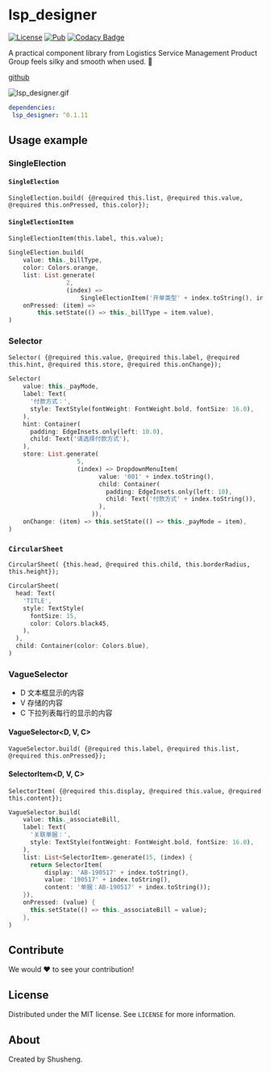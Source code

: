 # lsp_designer

[![License][license-image]][license-url] 
[![Pub](https://img.shields.io/pub/v/lsp_designer.svg?style=flat-square)](https://pub.dartlang.org/packages/lsp_designer)
[![Codacy Badge](https://api.codacy.com/project/badge/Grade/4e4dae89975e4781a7d6ea2d2d8752d7)](https://www.codacy.com/app/leyan95/lsp_designer?utm_source=github.com&amp;utm_medium=referral&amp;utm_content=leyan95/lsp_designer&amp;utm_campaign=Badge_Grade)

A practical component library from Logistics Service Management Product Group feels silky and smooth when used. 🚀

[github](https://github.com/leyan95/lsp_designer)

![lsp_designer.gif](https://upload-images.jianshu.io/upload_images/3646846-7dd1837bedd46914.gif?imageMogr2/auto-orient/strip)

```yaml
dependencies:
 lsp_designer: ^0.1.11
```

## Usage example
### SingleElection 
#### `SingleElection`
`SingleElection.build(
            {@required this.list,
            @required this.value,
            @required this.onPressed,
            this.color});`

#### `SingleElectionItem`
`SingleElectionItem(this.label, this.value);`


```dart
SingleElection.build(
    value: this._billType,
    color: Colors.orange,
    list: List.generate(
                2,
                (index) =>
                    SingleElectionItem('开单类型' + index.toString(), index.toString())),
    onPressed: (item) =>
        this.setState(() => this._billType = item.value),
)
```

### Selector
`Selector(
            {@required this.value,
            @required this.label,
            @required this.hint,
            @required this.store,
            @required this.onChange});`
            
```dart
Selector(
    value: this._payMode,
    label: Text(
      '付款方式：',
      style: TextStyle(fontWeight: FontWeight.bold, fontSize: 16.0),
    ),
    hint: Container(
      padding: EdgeInsets.only(left: 10.0),
      child: Text('请选择付款方式'),
    ),
    store: List.generate(
                   5,
                   (index) => DropdownMenuItem(
                         value: '001' + index.toString(),
                         child: Container(
                           padding: EdgeInsets.only(left: 10),
                           child: Text('付款方式' + index.toString()),
                         ),
                       )),
    onChange: (item) => this.setState(() => this._payMode = item),
)
```

### `CircularSheet`
`CircularSheet(
            {this.head, @required this.child, this.borderRadius, this.height});`
  
```dart
CircularSheet(
  head: Text(
    'TITLE',
    style: TextStyle(
      fontSize: 15,
      color: Colors.black45,
    ),
  ),
  child: Container(color: Colors.blue),
)
```

### VagueSelector
- D 文本框显示的内容
- V 存储的内容
- C 下拉列表每行的显示的内容
#### VagueSelector<D, V, C>
`VagueSelector.build(
            {@required this.label, @required this.list, @required this.onPressed});`
#### SelectorItem<D, V, C>
`SelectorItem(
            {@required this.display, @required this.value, @required this.content});`

```dart
VagueSelector.build(
    value: this._associateBill,
    label: Text(
      '关联单据：',
      style: TextStyle(fontWeight: FontWeight.bold, fontSize: 16.0),
    ),
    list: List<SelectorItem>.generate(15, (index) {
      return SelectorItem(
          display: 'AB-190517' + index.toString(),
          value: '190517' + index.toString(),
          content: '单据：AB-190517' + index.toString());
    }),
    onPressed: (value) {
      this.setState(() => this._associateBill = value);
    },
)
```
## Contribute

We would ❤️ to see your contribution!

## License

Distributed under the MIT license. See ``LICENSE`` for more information.

## About

Created by Shusheng.

[license-image]: https://img.shields.io/badge/License-MIT-blue.svg
[license-url]: LICENSE